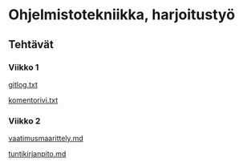 # Ohjelmistotekniikka, harjoitustyö

## Tehtävät

### Viikko 1

[gitlog.txt](https://github.com/jmorrisv/ot-harjoitustyo/blob/main/laskarit/viikko1/gitlog.txt)

[komentorivi.txt](https://github.com/jmorrisv/ot-harjoitustyo/blob/main/laskarit/viikko1/komentorivi.txt)

### Viikko 2

[vaatimusmaarittely.md](https://github.com/jmorrisv/ot-harjoitustyo/blob/main/dokumentaatio/vaatimusmaarittely.md)

[tuntikirjanpito.md](https://github.com/jmorrisv/ot-harjoitustyo/blob/main/dokumentaatio/tuntikirjanpito.md)
